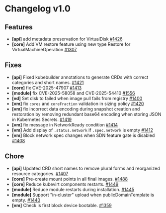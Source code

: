 # Changelog v1.0

## Features


 - **[api]** add metadata preservation for VirtualDisk [#1426](https://github.com/deckhouse/virtualization/pull/1426)
 - **[core]** Add VM restore feature using new type Restore for VirtualMachineOperation [#1307](https://github.com/deckhouse/virtualization/pull/1307)

## Fixes


 - **[api]** Fixed kubebuilder annotations to generate CRDs with correct categories and short names. [#1421](https://github.com/deckhouse/virtualization/pull/1421)
 - **[core]** fix CVE-2025-47907 [#1413](https://github.com/deckhouse/virtualization/pull/1413)
 - **[module]** fix CVE-2025-58058 and CVE-2025-54410 [#1556](https://github.com/deckhouse/virtualization/pull/1556)
 - **[vd]** Set disk to failed when image pull fails from registry [#1400](https://github.com/deckhouse/virtualization/pull/1400)
 - **[vm]** fix `cores` and `coreFraction` validation in sizing policy [#1420](https://github.com/deckhouse/virtualization/pull/1420)
 - **[vm]** fix incorrect data encoding during snapshot creation and restoration by removing redundant base64 encoding when storing JSON in Kubernetes Secrets. [#1419](https://github.com/deckhouse/virtualization/pull/1419)
 - **[vm]** fix message in NetworkReady condition [#1414](https://github.com/deckhouse/virtualization/pull/1414)
 - **[vm]** Add display of `.status.network` if `.spec.network` is empty [#1412](https://github.com/deckhouse/virtualization/pull/1412)
 - **[vm]** Block network spec changes when SDN feature gate is disabled [#1408](https://github.com/deckhouse/virtualization/pull/1408)

## Chore


 - **[api]** Updated CRD short names to remove plural forms and reorganized resource categories. [#1407](https://github.com/deckhouse/virtualization/pull/1407)
 - **[core]** Pre-create mount points in all final images. [#1488](https://github.com/deckhouse/virtualization/pull/1488)
 - **[core]** Reduce kubevirt components restarts. [#1449](https://github.com/deckhouse/virtualization/pull/1449)
 - **[module]** Reduce module restarts during installation. [#1445](https://github.com/deckhouse/virtualization/pull/1445)
 - **[module]** Support "in-cluster" upload when publicDomainTemplate is empty. [#1440](https://github.com/deckhouse/virtualization/pull/1440)
 - **[vm]** Check is first block device bootable. [#1359](https://github.com/deckhouse/virtualization/pull/1359)


